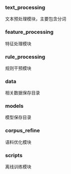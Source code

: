 ### text_processing
文本预处理模块，主要包含分词

### feature_processing
特征处理模块

### rule_processing
规则干预模块

### data
相关数据保存目录

### models
模型保存目录

### corpus_refine
语料优化模块

### scripts
离线训练模块
